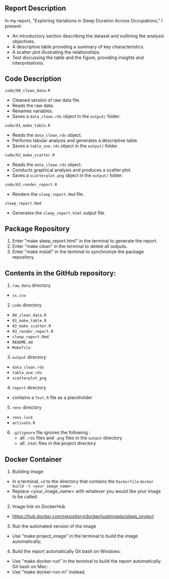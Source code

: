 ## Report Description

In my report, "Exploring Variations in Sleep Duration Across Occupations," I present:
- An introductory section describing the dataset and outlining the analysis objectives.
- A descriptive table providing a summary of key characteristics.
- A scatter plot illustrating the relationships.
- Text discussing the table and the figure, providing insights and interpretations.


## Code Description
`code/00_clean_data.R`
- Cleaned version of raw data file.
- Reads the raw data.
- Renames variables.
- Saves a `data_clean.rds` object in the `output/` folder.

`code/01_make_table.R`
- Reads the `data_clean.rds` object.
- Performs tabular analysis and generates a descriptive table.
- Saves a `table_one.rds` object in the `output/` folder.

`code/02_make_scatter.R`
- Reads the `data_clean.rds` object.
- Conducts graphical analysis and produces a scatter plot.
- Saves a `scatterplot.png` object in the `output/` folder.

`code/03_render_report.R`
- Renders the `sleep_report.Rmd` file.

`sleep_report.Rmd`
- Generates the `sleep_report.html` output file.


## Package Repository
1. Enter "make sleep_report.html" in the terminal to generate the report.
2. Enter "make clean" in the terminal to delete all outputs.
3. Enter "make install" in the terminal to synchronize the package repository.


## Contents in the GitHub repository:
1. `raw_data` directory
- `ss.csv`
2. `code` directory
- `00_clean_data.R`
- `01_make_table.R`
- `02_make_scatter.R`
- `03_render_report.R`
- `sleep_report.Rmd`
- `README.md`
- `Makefile`
3. `output` directory
- `data_clean.rds`
- `table_one.rds`
- `scatterplot_png`
4. `report` directory
- contains a `Test.R` file as a placeholder
5. `renv` directory
- `renv.lock`
- `activate.R`
6. `.gitignore` file ignores the following :
	- all `.rds` files and `.png` files in the `output` directory
	- all `.html` files in the project directory

## Docker Container
1. Building image 
- In a terminal, `cd` to the directory that contains the `Dockerfile`
`docker build -t <your_image_name> .`
- Replace <your_image_name> with whatever you would like your image to be called.

2. Image link on DockerHub
- https://hub.docker.com/repository/docker/justinnaidu/sleep_project

3. Run the automated version of the image
- Use "make project_image" in the terminal to build the image automatically;

4. Build the report automatically
Git bash on Windows: 
- Use "make docker-run" in the terminal to build the report automatically.
Git bash on Mac: 
- Use "make docker-run-m" instead.